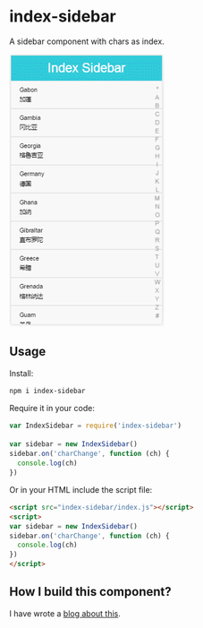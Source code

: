 # index-sidebar

A sidebar component with chars as index.

![DEMO](demo.gif)

## Usage

Install:

```bash
npm i index-sidebar
```

Require it in your code:

```javascript
var IndexSidebar = require('index-sidebar')

var sidebar = new IndexSidebar()
sidebar.on('charChange', function (ch) {
  console.log(ch)
})
```

Or in your HTML include the script file:

```HTML
<script src="index-sidebar/index.js"></script>
<script>
var sidebar = new IndexSidebar()
sidebar.on('charChange', function (ch) {
  console.log(ch)
})
</script>
```

## How I build this component?

I have wrote a [blog about this](http://www.jianshu.com/p/6b9af9373a14).